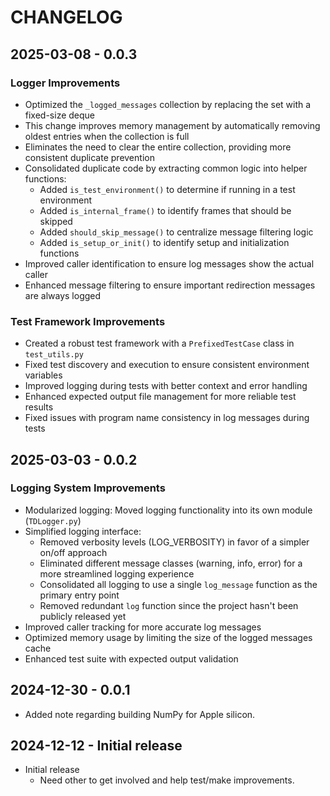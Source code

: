 # CHANGELOG

## 2025-03-08 - 0.0.3

### Logger Improvements
- Optimized the `_logged_messages` collection by replacing the set with a fixed-size deque
- This change improves memory management by automatically removing oldest entries when the collection is full
- Eliminates the need to clear the entire collection, providing more consistent duplicate prevention
- Consolidated duplicate code by extracting common logic into helper functions:
  - Added `is_test_environment()` to determine if running in a test environment
  - Added `is_internal_frame()` to identify frames that should be skipped
  - Added `should_skip_message()` to centralize message filtering logic
  - Added `is_setup_or_init()` to identify setup and initialization functions
- Improved caller identification to ensure log messages show the actual caller
- Enhanced message filtering to ensure important redirection messages are always logged

### Test Framework Improvements
- Created a robust test framework with a `PrefixedTestCase` class in `test_utils.py`
- Fixed test discovery and execution to ensure consistent environment variables
- Improved logging during tests with better context and error handling
- Enhanced expected output file management for more reliable test results
- Fixed issues with program name consistency in log messages during tests

## 2025-03-03 - 0.0.2

### Logging System Improvements
- Modularized logging: Moved logging functionality into its own module (`TDLogger.py`)
- Simplified logging interface:
  - Removed verbosity levels (LOG_VERBOSITY) in favor of a simpler on/off approach
  - Eliminated different message classes (warning, info, error) for a more streamlined logging experience
  - Consolidated all logging to use a single `log_message` function as the primary entry point
  - Removed redundant `log` function since the project hasn't been publicly released yet
- Improved caller tracking for more accurate log messages
- Optimized memory usage by limiting the size of the logged messages cache
- Enhanced test suite with expected output validation

## 2024-12-30 - 0.0.1

- Added note regarding building NumPy for Apple silicon.

## 2024-12-12 - Initial release

- Initial release
  - Need other to get involved and help test/make improvements.

